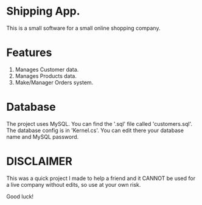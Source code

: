 # Shipping App.
This is a small software for a small online shopping company.

# Features
1. Manages Customer data.
2. Manages Products data.
3. Make/Manager Orders system.

# Database 
The project uses MySQL. You can find the '.sql' file called 'customers.sql'. The database config is in 'Kernel.cs'. You can edit there your database name and MySQL password.

# DISCLAIMER
This was a quick project I made to help a friend and it CANNOT be used for a live company without edits, so use at your own risk.

Good luck!